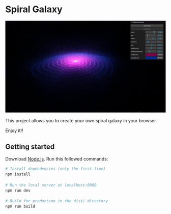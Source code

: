 # Spiral Galaxy

![My Image](static/spiral-galaxy.png)

This project allows you to create your own spiral galaxy in your browser.

Enjoy it!!

## Getting started

Download [Node.js](https://nodejs.org/en/download/).
Run this followed commands:

```bash
# Install dependencies (only the first time)
npm install

# Run the local server at localhost:8080
npm run dev

# Build for production in the dist/ directory
npm run build
```
